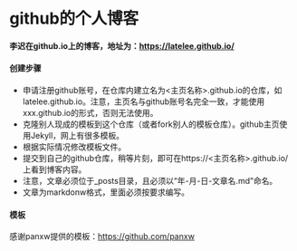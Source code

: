 github的个人博客
================
#### 李迟在github.io上的博客，地址为：https://latelee.github.io/  

#### 创建步骤
* 申请注册github账号，在仓库内建立名为<主页名称>.github.io的仓库，如latelee.github.io。注意，主页名与github账号名完全一致，才能使用xxx.github.io的形式，否则无法使用。
* 克隆别人现成的模板到这个仓库（或者fork别人的模板仓库）。github主页使用Jekyll，网上有很多模板。
* 根据实际情况修改模板文件。
* 提交到自己的github仓库，稍等片刻，即可在https://<主页名称>.github.io/上看到博客内容。  
* 注意，文章必须位于_posts目录，且必须以“年-月-日-文章名.md”命名。  
* 文章为markdonw格式，里面必须按要求编写。

#### 模板
感谢panxw提供的模板：https://github.com/panxw  
